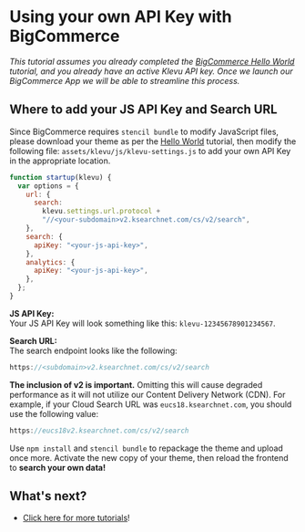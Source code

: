 # Using your own API Key with BigCommerce

_This tutorial assumes you already completed the
[BigCommerce Hello World](/getting-started/1-hello-world/bigcommerce)
tutorial, and you already have an active Klevu API key.
Once we launch our BigCommerce App we will be able to streamline this process._

## Where to add your JS API Key and Search URL

Since BigCommerce requires `stencil bundle` to modify JavaScript files,
please download your theme as per the [Hello World](/getting-started/1-hello-world/bigcommerce)
tutorial, then modify the following file: `assets/klevu/js/klevu-settings.js`
to add your own API Key in the appropriate location.

```js
function startup(klevu) {
  var options = {
    url: {
      search:
        klevu.settings.url.protocol +
        "//<your-subdomain>v2.ksearchnet.com/cs/v2/search",
    },
    search: {
      apiKey: "<your-js-api-key>",
    },
    analytics: {
      apiKey: "<your-js-api-key>",
    },
  };
}
```

**JS API Key:**  
Your JS API Key will look something like this: `klevu-12345678901234567`.

**Search URL:**  
The search endpoint looks like the following:

```js
https://<subdomain>v2.ksearchnet.com/cs/v2/search
```

**The inclusion of v2 is important.** Omitting this will cause degraded performance as it will not utilize our Content Delivery Network (CDN). For example, if your Cloud Search URL was `eucs18.ksearchnet.com`, you should use the following value:

```js
https://eucs18v2.ksearchnet.com/cs/v2/search
```

Use `npm install` and `stencil bundle` to repackage the theme and upload once more.
Activate the new copy of your theme, then reload the frontend to **search your own data!**

## What's next?

- [Click here for more tutorials](/modules)!
